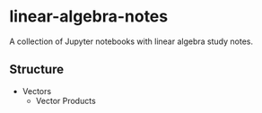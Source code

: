 # linear-algebra-notes

A collection of Jupyter notebooks with linear algebra study notes.

## Structure
* Vectors 
  - Vector Products

